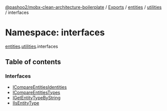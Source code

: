 [@pashoo2/mobx-clean-architecture-boilerplate](../README.md) / [Exports](../modules.md) / [entities](entities.md) / [utilities](entities.utilities.md) / interfaces

# Namespace: interfaces

[entities](entities.md).[utilities](entities.utilities.md).interfaces

## Table of contents

### Interfaces

- [ICompareEntitiesIdentities](../interfaces/entities.utilities.interfaces.icompareentitiesidentities.md)
- [ICompareEntitiesTypes](../interfaces/entities.utilities.interfaces.icompareentitiestypes.md)
- [IGetEntityTypeByString](../interfaces/entities.utilities.interfaces.igetentitytypebystring.md)
- [IIsEntityType](../interfaces/entities.utilities.interfaces.iisentitytype.md)
